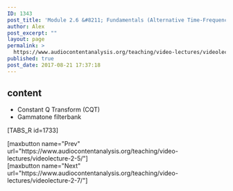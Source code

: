 ```yaml
---
ID: 1343
post_title: 'Module 2.6 &#8211; Fundamentals (Alternative Time-Frequency Transforms)'
author: Alex
post_excerpt: ""
layout: page
permalink: >
  https://www.audiocontentanalysis.org/teaching/video-lectures/videolecture-2-6/
published: true
post_date: 2017-08-21 17:37:18
---
```

<h2>content</h2>
<ul>
 	<li>Constant Q Transform (CQT)</li>
 	<li>Gammatone filterbank</li>
</ul>
[TABS_R id=1733]
<p style="text-align: left;">[maxbutton name="Prev" url="https://www.audiocontentanalysis.org/teaching/video-lectures/videolecture-2-5/"]<span style="float: right;">[maxbutton name="Next" url="https://www.audiocontentanalysis.org/teaching/video-lectures/videolecture-2-7/"]</span></p>